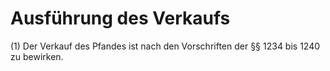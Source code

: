 # Ausführung des Verkaufs

(1) Der Verkauf des Pfandes ist nach den Vorschriften der §§ 1234 bis 1240 zu bewirken.